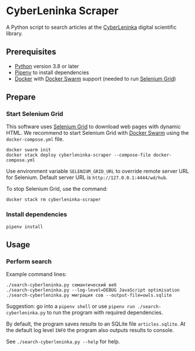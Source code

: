# CyberLeninka Scraper

A Python script to search articles at the [CyberLeninka] digital scientific library.

## Prerequisites

* [Python] version 3.8 or later
* [Pipenv] to install dependencies
* [Docker] with [Docker Swarm] support (needed to run [Selenium Grid])

## Prepare

### Start Selenium Grid

This software uses [Selenium Grid] to download web pages with dynamic HTML. We recommend to start Selenium Grid
with [Docker Swarm] using the `docker-compose.yml` file.

```shell
docker swarm init
docker stack deploy cyberleninka-scraper --compose-file docker-compose.yml
```

Use environment variable `SELENIUM_GRID_URL` to override remote server URL for Selenium. Default server URL
is `http://127.0.0.1:4444/wd/hub`.

To stop Selenium Grid, use the command:

```shell
docker stack rm cyberleninka-scraper
```

### Install dependencies

```
pipenv install
```

## Usage

### Perform search

Example command lines:

```shell
./search-cyberleninka.py семантический веб
./search-cyberleninka.py --log-level=DEBUG JavaScript optimisation
./search-cyberleninka.py миграция сов --output-file=owls.sqlite
```

Suggestion: go into a `pipenv shell` or use `pipenv run ./search-cyberleninka.py` to run the program with required
dependencies.

By default, the program saves results to an SQLite file `articles.sqlite`. At the default log level `INFO` the program
also outputs results to console.

See `./search-cyberleninka.py --help` for help.

[CyberLeninka]: https://cyberleninka.ru/

[Docker]: https://www.docker.com/

[Docker Swarm]: https://docs.docker.com/engine/swarm/

[Pipenv]: https://pipenv.pypa.io/

[Python]: https://www.python.org/

[Selenium Grid]: https://www.selenium.dev/documentation/grid/
